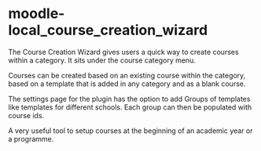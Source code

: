 # moodle-local_course_creation_wizard

The Course Creation Wizard gives users a quick way to create courses within a category. It sits under the course category menu.

Courses can be created based on an existing course within the category, based on a template that is added in any category and as a blank course.

The settings page for the plugin has the option to add Groups of templates like templates for different schools. Each group can then be populated with course ids.

A very useful tool to setup courses at the beginning of an academic year or a programme.